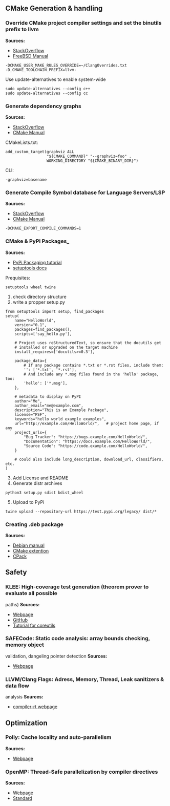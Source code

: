 ## CMake Generation & handling
### Override CMake project compiler settings and set the binutils prefix to llvm
__Sources:__
- [StackOverflow](https://stackoverflow.com/questions/7031126/switching-between-gcc-and-clang-llvm-using-cmake)
- [FreeBSD Manual](https://www.freebsd.org/cgi/man.cgi?query=clang++&sektion=1&manpath=FreeBSD+9.0-RELEASE)

```
-DCMAKE_USER_MAKE_RULES_OVERRIDE=~/ClangOverrides.txt 
-D_CMAKE_TOOLCHAIN_PREFIX=llvm-
```

Use update-alternatives to enable system-wide
```
sudo update-alternatives --config c++
sudo update-alternatives --config cc
```

### Generate dependency graphs
__Sources:__
- [StackOverflow](https://stackoverflow.com/questions/42577241/cmake-graphviz-auto-generated)
- [CMake Manual](https://cmake.org/cmake/help/v3.0/module/CMakeGraphVizOptions.html)

CMakeLists.txt:
```
add_custom_target(graphviz ALL
                  "${CMAKE_COMMAND}" "--graphviz=foo" .
                  WORKING_DIRECTORY "${CMAKE_BINARY_DIR}")
```
                  
CLI:
```
-graphviz=basename
```


### Generate Compile Symbol database for Language Servers/LSP
__Sources:__
- [StackOverflow](https://stackoverflow.com/questions/20059670/how-to-use-cmake-export-compile-commands)
- [CMake Manual](https://cmake.org/cmake/help/v3.5/variable/CMAKE_EXPORT_COMPILE_COMMANDS.html)

```
-DCMAKE_EXPORT_COMPILE_COMMANDS=1
```


### CMake & PyPi Packages_
__Sources:__
- [PyPi Packaging tutorial](https://packaging.python.org/tutorials/packaging-projects/)
- [setuptools docs](https://setuptools.readthedocs.io/en/latest/setuptools.html#developer-s-guide)

Prequisites:
```
setuptools wheel twine
```

1. check directory structure
2. write a propper setup.py
```
from setuptools import setup, find_packages
setup(
    name="HelloWorld",
    version="0.1",
    packages=find_packages(),
    scripts=['say_hello.py'],

    # Project uses reStructuredText, so ensure that the docutils get
    # installed or upgraded on the target machine
    install_requires=['docutils>=0.3'],

    package_data={
        # If any package contains *.txt or *.rst files, include them:
        '': ['*.txt', '*.rst'],
        # And include any *.msg files found in the 'hello' package, too:
        'hello': ['*.msg'],
    },

    # metadata to display on PyPI
    author="Me",
    author_email="me@example.com",
    description="This is an Example Package",
    license="PSF",
    keywords="hello world example examples",
    url="http://example.com/HelloWorld/",   # project home page, if any
    project_urls={
        "Bug Tracker": "https://bugs.example.com/HelloWorld/",
        "Documentation": "https://docs.example.com/HelloWorld/",
        "Source Code": "https://code.example.com/HelloWorld/",
    }

    # could also include long_description, download_url, classifiers, etc.
)
```
3. Add License and README
4. Generate distr archives
```
python3 setup.py sdist bdist_wheel
```
5. Upload to PyPi
``` 
twine upload --repository-url https://test.pypi.org/legacy/ dist/*
```


### Creating .deb package
__Sources:__
- [Debian manual](https://www.debian.org/doc/manuals/debmake-doc/ch08.en.html#cmake-multi)
- [CMake extention](https://github.com/IvanSafonov/cmake-deb-packaging)
- [CPack](https://gitlab.kitware.com/cmake/community/wikis/doc/cpack/Configuration)


## Safety
### KLEE: High-coverage test generation (theorem prover to evaluate all possible
paths)
__Sources:__
- [Webpage](http://klee.github.io/)
- [GitHub](https://github.com/klee/klee/tree/master)
- [Tutorial for coreutils](http://klee.github.io/tutorials/testing-coreutils/)


### SAFECode: Static code analysis: array bounds checking, memory object
validation, dangeling pointer detection
__Sources:__
- [Webpage](http://safecode.cs.illinois.edu/index.html)

### LLVM/Clang Flags: Adress, Memory, Thread, Leak sanitizers & data flow
analysis 
__Sources:__
- [compiler-rt webpage](http://compiler-rt.llvm.org/)

## Optimization
### Polly: Cache locality and auto-parallelism 
__Sources:__
- [Webpage](http://polly.llvm.org/)

### OpenMP: Thread-Safe parallelization by compiler directives
__Sources:__
- [Webpage](http://openmp.llvm.org/)
- [Standard](https://www.openmp.org/wp-content/uploads/OpenMP3.1.pdf)
